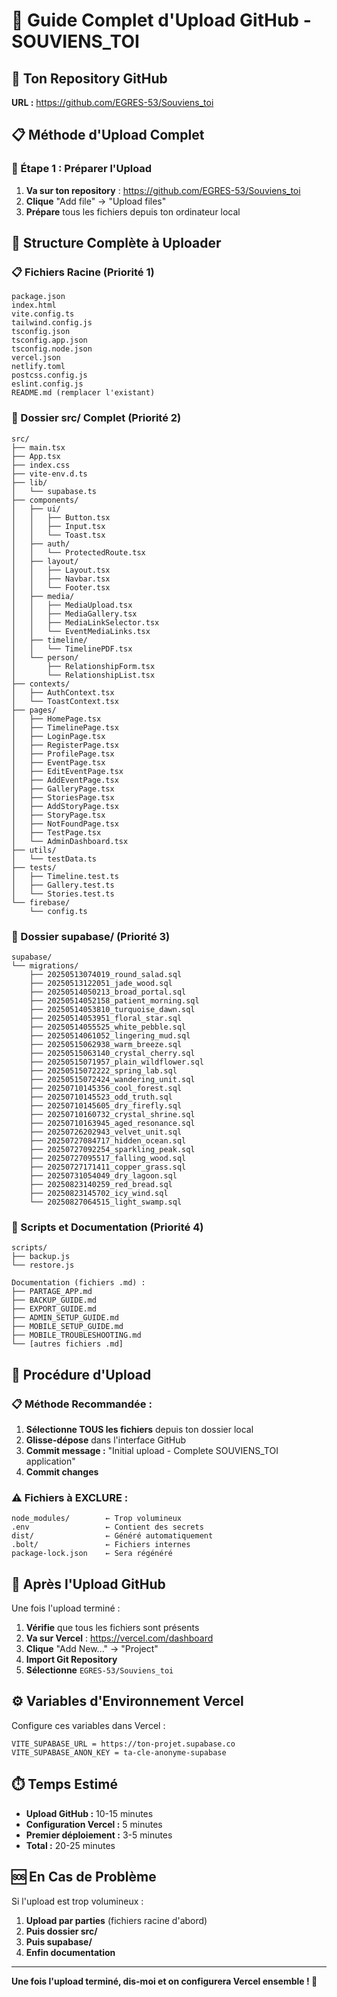 # 📁 Guide Complet d'Upload GitHub - SOUVIENS_TOI

## 🎯 **Ton Repository GitHub**
**URL :** https://github.com/EGRES-53/Souviens_toi

## 📋 **Méthode d'Upload Complet**

### **🔄 Étape 1 : Préparer l'Upload**

1. **Va sur ton repository** : https://github.com/EGRES-53/Souviens_toi
2. **Clique** "Add file" → "Upload files"
3. **Prépare** tous les fichiers depuis ton ordinateur local

## 📁 **Structure Complète à Uploader**

### **📋 Fichiers Racine (Priorité 1)**
```
package.json
index.html
vite.config.ts
tailwind.config.js
tsconfig.json
tsconfig.app.json
tsconfig.node.json
vercel.json
netlify.toml
postcss.config.js
eslint.config.js
README.md (remplacer l'existant)
```

### **📁 Dossier src/ Complet (Priorité 2)**
```
src/
├── main.tsx
├── App.tsx
├── index.css
├── vite-env.d.ts
├── lib/
│   └── supabase.ts
├── components/
│   ├── ui/
│   │   ├── Button.tsx
│   │   ├── Input.tsx
│   │   └── Toast.tsx
│   ├── auth/
│   │   └── ProtectedRoute.tsx
│   ├── layout/
│   │   ├── Layout.tsx
│   │   ├── Navbar.tsx
│   │   └── Footer.tsx
│   ├── media/
│   │   ├── MediaUpload.tsx
│   │   ├── MediaGallery.tsx
│   │   ├── MediaLinkSelector.tsx
│   │   └── EventMediaLinks.tsx
│   ├── timeline/
│   │   └── TimelinePDF.tsx
│   └── person/
│       ├── RelationshipForm.tsx
│       └── RelationshipList.tsx
├── contexts/
│   ├── AuthContext.tsx
│   └── ToastContext.tsx
├── pages/
│   ├── HomePage.tsx
│   ├── TimelinePage.tsx
│   ├── LoginPage.tsx
│   ├── RegisterPage.tsx
│   ├── ProfilePage.tsx
│   ├── EventPage.tsx
│   ├── EditEventPage.tsx
│   ├── AddEventPage.tsx
│   ├── GalleryPage.tsx
│   ├── StoriesPage.tsx
│   ├── AddStoryPage.tsx
│   ├── StoryPage.tsx
│   ├── NotFoundPage.tsx
│   ├── TestPage.tsx
│   └── AdminDashboard.tsx
├── utils/
│   └── testData.ts
├── tests/
│   ├── Timeline.test.ts
│   ├── Gallery.test.ts
│   └── Stories.test.ts
└── firebase/
    └── config.ts
```

### **📁 Dossier supabase/ (Priorité 3)**
```
supabase/
└── migrations/
    ├── 20250513074019_round_salad.sql
    ├── 20250513122051_jade_wood.sql
    ├── 20250514050213_broad_portal.sql
    ├── 20250514052158_patient_morning.sql
    ├── 20250514053810_turquoise_dawn.sql
    ├── 20250514053951_floral_star.sql
    ├── 20250514055525_white_pebble.sql
    ├── 20250514061052_lingering_mud.sql
    ├── 20250515062938_warm_breeze.sql
    ├── 20250515063140_crystal_cherry.sql
    ├── 20250515071957_plain_wildflower.sql
    ├── 20250515072222_spring_lab.sql
    ├── 20250515072424_wandering_unit.sql
    ├── 20250710145356_cool_forest.sql
    ├── 20250710145523_odd_truth.sql
    ├── 20250710145605_dry_firefly.sql
    ├── 20250710160732_crystal_shrine.sql
    ├── 20250710163945_aged_resonance.sql
    ├── 20250726202943_velvet_unit.sql
    ├── 20250727084717_hidden_ocean.sql
    ├── 20250727092254_sparkling_peak.sql
    ├── 20250727095517_falling_wood.sql
    ├── 20250727171411_copper_grass.sql
    ├── 20250731054049_dry_lagoon.sql
    ├── 20250823140259_red_bread.sql
    ├── 20250823145702_icy_wind.sql
    └── 20250827064515_light_swamp.sql
```

### **📁 Scripts et Documentation (Priorité 4)**
```
scripts/
├── backup.js
└── restore.js

Documentation (fichiers .md) :
├── PARTAGE_APP.md
├── BACKUP_GUIDE.md
├── EXPORT_GUIDE.md
├── ADMIN_SETUP_GUIDE.md
├── MOBILE_SETUP_GUIDE.md
├── MOBILE_TROUBLESHOOTING.md
└── [autres fichiers .md]
```

## 🚀 **Procédure d'Upload**

### **📋 Méthode Recommandée :**

1. **Sélectionne TOUS les fichiers** depuis ton dossier local
2. **Glisse-dépose** dans l'interface GitHub
3. **Commit message :** "Initial upload - Complete SOUVIENS_TOI application"
4. **Commit changes**

### **⚠️ Fichiers à EXCLURE :**
```
node_modules/        ← Trop volumineux
.env                 ← Contient des secrets
dist/                ← Généré automatiquement
.bolt/               ← Fichiers internes
package-lock.json    ← Sera régénéré
```

## 🎯 **Après l'Upload GitHub**

Une fois l'upload terminé :

1. **Vérifie** que tous les fichiers sont présents
2. **Va sur Vercel** : https://vercel.com/dashboard
3. **Clique** "Add New..." → "Project"
4. **Import Git Repository**
5. **Sélectionne** `EGRES-53/Souviens_toi`

## ⚙️ **Variables d'Environnement Vercel**

Configure ces variables dans Vercel :

```
VITE_SUPABASE_URL = https://ton-projet.supabase.co
VITE_SUPABASE_ANON_KEY = ta-cle-anonyme-supabase
```

## ⏱️ **Temps Estimé**

- **Upload GitHub :** 10-15 minutes
- **Configuration Vercel :** 5 minutes
- **Premier déploiement :** 3-5 minutes
- **Total :** 20-25 minutes

## 🆘 **En Cas de Problème**

Si l'upload est trop volumineux :
1. **Upload par parties** (fichiers racine d'abord)
2. **Puis dossier src/**
3. **Puis supabase/**
4. **Enfin documentation**

---

**Une fois l'upload terminé, dis-moi et on configurera Vercel ensemble ! 🚀**
